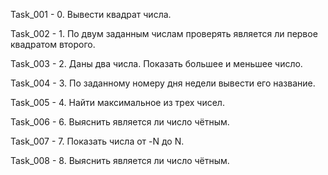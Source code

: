 Task_001 - 0. Вывести квадрат числа.

Task_002 - 1. По двум заданным числам проверять является ли первое квадратом второго.

Task_003 - 2. Даны два числа. Показать большее и меньшее число.

Task_004 - 3. По заданному номеру дня недели вывести его название.

Task_005 - 4. Найти максимальное из трех чисел.

Task_006 - 6. Выяснить является ли число чётным.

Task_007 - 7. Показать числа от -N до N.

Task_008 - 8. Выяснить является ли число чётным.
